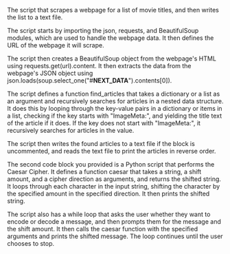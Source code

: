 The script that scrapes a webpage for a list of movie titles, and then writes the list to a text file.

The script starts by importing the json, requests, and BeautifulSoup modules, which are used to handle the webpage data. It then defines the URL of the webpage it will scrape.

The script then creates a BeautifulSoup object from the webpage's HTML using requests.get(url).content. It then extracts the data from the webpage's JSON object using json.loads(soup.select_one("#__NEXT_DATA__").contents[0]).

The script defines a function find_articles that takes a dictionary or a list as an argument and recursively searches for articles in a nested data structure. It does this by looping through the key-value pairs in a dictionary or items in a list, checking if the key starts with "ImageMeta:", and yielding the title text of the article if it does. If the key does not start with "ImageMeta:", it recursively searches for articles in the value.

The script then writes the found articles to a text file if the block is uncommented, and reads the text file to print the articles in reverse order.

The second code block you provided is a Python script that performs the Caesar Cipher. It defines a function caesar that takes a string, a shift amount, and a cipher direction as arguments, and returns the shifted string. It loops through each character in the input string, shifting the character by the specified amount in the specified direction. It then prints the shifted string.

The script also has a while loop that asks the user whether they want to encode or decode a message, and then prompts them for the message and the shift amount. It then calls the caesar function with the specified arguments and prints the shifted message. The loop continues until the user chooses to stop.
